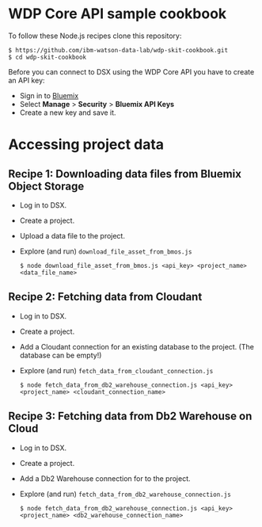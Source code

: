 # WDP Core API sample cookbook

To follow these Node.js recipes clone this repository:

 ```
 $ https://github.com/ibm-watson-data-lab/wdp-skit-cookbook.git
 $ cd wdp-skit-cookbook
 ```

Before you can connect to DSX using the WDP Core API you have to create an API key:
 * Sign in to [Bluemix](https://console.bluemix.net) 
 * Select **Manage** > **Security** > **Bluemix API Keys**
 * Create a new key and save it.

# Accessing project data
## Recipe 1: Downloading data files from Bluemix Object Storage
* Log in to DSX.  
* Create a project.
* Upload a data file to the project.
* Explore (and run) `download_file_asset_from_bmos.js`

  ```
  $ node download_file_asset_from_bmos.js <api_key> <project_name> <data_file_name>
  ```

## Recipe 2: Fetching data from Cloudant 
* Log in to DSX.  
* Create a project.
* Add a Cloudant connection for an existing database to the project. (The database can be empty!)
* Explore (and run) `fetch_data_from_cloudant_connection.js`

  ```
  $ node fetch_data_from_db2_warehouse_connection.js <api_key> <project_name> <cloudant_connection_name>
  ```
 
## Recipe 3: Fetching data from Db2 Warehouse on Cloud
* Log in to DSX.  
* Create a project.
* Add a Db2 Warehouse connection for to the project.
* Explore (and run) `fetch_data_from_db2_warehouse_connection.js`

  ```
  $ node fetch_data_from_db2_warehouse_connection.js <api_key> <project_name> <db2_warehouse_connection_name>
  ```
